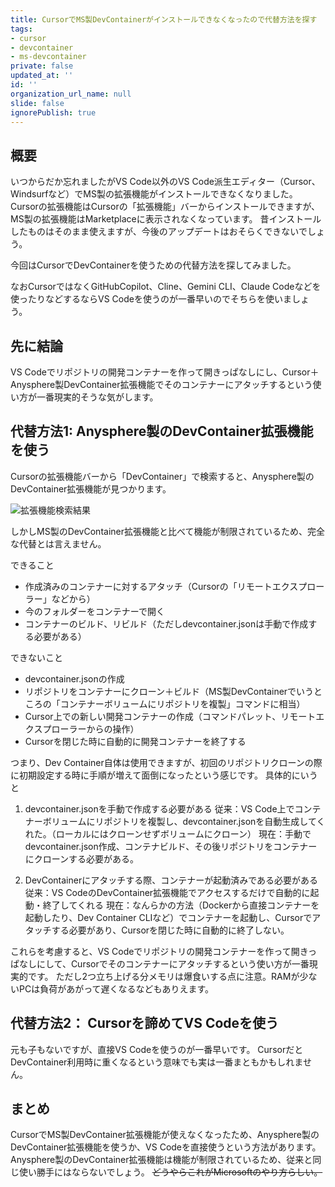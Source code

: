 ```yaml
---
title: CursorでMS製DevContainerがインストールできなくなったので代替方法を探す
tags:
- cursor
- devcontainer
- ms-devcontainer
private: false
updated_at: ''
id: ''
organization_url_name: null
slide: false
ignorePublish: true
---
```


## 概要

いつからだか忘れましたがVS Code以外のVS Code派生エディター（Cursor、Windsurfなど）でMS製の拡張機能がインストールできなくなりました。
Cursorの拡張機能はCursorの「拡張機能」バーからインストールできますが、MS製の拡張機能はMarketplaceに表示されなくなっています。
昔インストールしたものはそのまま使えますが、今後のアップデートはおそらくできないでしょう。

今回はCursorでDevContainerを使うための代替方法を探してみました。

なおCursorではなくGitHubCopilot、Cline、Gemini CLI、Claude Codeなどを使ったりなどするならVS Codeを使うのが一番早いのでそちらを使いましょう。

## 先に結論

VS Codeでリポジトリの開発コンテナーを作って開きっぱなしにし、Cursor＋Anysphere製DevContainer拡張機能でそのコンテナーにアタッチするという使い方が一番現実的そうな気がします。

## 代替方法1: Anysphere製のDevContainer拡張機能を使う

Cursorの拡張機能バーから「DevContainer」で検索すると、Anysphere製のDevContainer拡張機能が見つかります。

![拡張機能検索結果](https://qiita-image-store.s3.ap-northeast-1.amazonaws.com/0/432981/79b9380c-694c-49f9-891c-ec92287fa9a5.png)

しかしMS製のDevContainer拡張機能と比べて機能が制限されているため、完全な代替とは言えません。

できること

- 作成済みのコンテナーに対するアタッチ（Cursorの「リモートエクスプローラー」などから）
- 今のフォルダーをコンテナーで開く
- コンテナーのビルド、リビルド（ただしdevcontainer.jsonは手動で作成する必要がある）

できないこと

- devcontainer.jsonの作成
- リポジトリをコンテナーにクローン＋ビルド（MS製DevContainerでいうところの「コンテナーボリュームにリポジトリを複製」コマンドに相当）
- Cursor上での新しい開発コンテナーの作成（コマンドパレット、リモートエクスプローラーからの操作）
- Cursorを閉じた時に自動的に開発コンテナーを終了する

つまり、Dev Container自体は使用できますが、初回のリポジトリクローンの際に初期設定する時に手順が増えて面倒になったという感じです。
具体的にいうと

1. devcontainer.jsonを手動で作成する必要がある
従来：VS Code上でコンテナーボリュームにリポジトリを複製し、devcontainer.jsonを自動生成してくれた。（ローカルにはクローンせずボリュームにクローン）
現在：手動でdevcontainer.json作成、コンテナビルド、その後リポジトリをコンテナーにクローンする必要がある。

2. DevContainerにアタッチする際、コンテナーが起動済みである必要がある
従来：VS CodeのDevContainer拡張機能でアクセスするだけで自動的に起動・終了してくれる
現在：なんらかの方法（Dockerから直接コンテナーを起動したり、Dev Container CLIなど）でコンテナーを起動し、Cursorでアタッチする必要があり、Cursorを閉じた時に自動的に終了しない。

これらを考慮すると、VS Codeでリポジトリの開発コンテナーを作って開きっぱなしにして、Cursorでそのコンテナーにアタッチするという使い方が一番現実的です。
ただし2つ立ち上げる分メモリは爆食いする点に注意。RAMが少ないPCは負荷があがって遅くなるなどもありえます。

## 代替方法2： Cursorを諦めてVS Codeを使う

元も子もないですが、直接VS Codeを使うのが一番早いです。
CursorだとDevContainer利用時に重くなるという意味でも実は一番まともかもしれません。

## まとめ

CursorでMS製DevContainer拡張機能が使えなくなったため、Anysphere製のDevContainer拡張機能を使うか、VS Codeを直接使うという方法があります。
Anysphere製のDevContainer拡張機能は機能が制限されているため、従来と同じ使い勝手にはならないでしょう。
~~どうやらこれがMicrosoftのやり方らしい。~~
